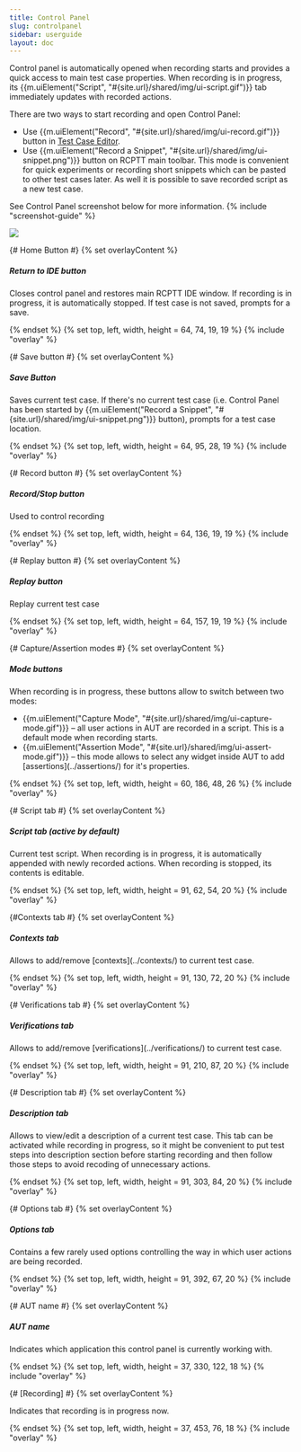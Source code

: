 ```yaml
---
title: Control Panel
slug: controlpanel
sidebar: userguide
layout: doc
---
```




Control panel is automatically opened when recording starts and provides a quick access to main test case properties. When recording is in progress, its {{m.uiElement("Script", "#{site.url}/shared/img/ui-script.gif")}} tab immediately updates with recorded actions.

There are two ways to start recording and open Control Panel:

- Use {{m.uiElement("Record", "#{site.url}/shared/img/ui-record.gif")}} button in [Test Case Editor](../testeditor).
- Use {{m.uiElement("Record a Snippet", "#{site.url}/shared/img/ui-snippet.png")}} button on RCPTT main toolbar. This mode is convenient for quick experiments or recording short snippets which can be pasted to other test cases later. As well it is possible to save recorded script as a new test case.

See Control Panel screenshot below for more information.
{% include "screenshot-guide" %}
<div class="screenshot">
  <img src="{{site.url}}/shared/img/screenshot-cp.png"></img>

  {# Home Button #}
  {% set overlayContent %}
  <h5>Return to IDE button</h5>

  <p>Closes control panel and restores main RCPTT IDE window. If recording is in progress, it is automatically stopped. If test case is not saved, prompts for a save.</p>
  {% endset %}
  {% set top, left, width, height = 64, 74, 19, 19 %}
  {% include "overlay" %}


  {# Save button #}
  {% set overlayContent %}
  
  <h5>Save Button</h5>
  <p>Saves current test case. If there's no current test case (i.e. Control Panel has been started by {{m.uiElement("Record a Snippet", "#{site.url}/shared/img/ui-snippet.png")}} button), prompts for a test case location.</p>

  {% endset %}
  {% set top, left, width, height = 64, 95, 28, 19  %}
  {% include "overlay" %}
  

  {# Record button #}
  {% set overlayContent %}
  <h5>Record/Stop button</h5>

  <p>Used to control recording</p>

  {% endset %}
  {% set top, left, width, height = 64, 136, 19, 19 %}
  {% include "overlay" %}

  {# Replay button #}
  {% set overlayContent %}
  <h5>Replay button</h5>
  <p>Replay current test case</p>
  {% endset %}
  {% set top, left, width, height = 64, 157, 19, 19 %}
  {% include "overlay" %}

  {# Capture/Assertion modes #}
  {% set overlayContent %}
  <h5>Mode buttons</h5>
  <p>When recording is in progress, these buttons allow to switch between two modes:
    <ul>
      <li>{{m.uiElement("Capture Mode", "#{site.url}/shared/img/ui-capture-mode.gif")}} &ndash; all user actions in AUT are recorded in a script. This is a default mode when recording starts.</li>
      <li>{{m.uiElement("Assertion Mode", "#{site.url}/shared/img/ui-assert-mode.gif")}} &ndash; this mode allows to select any widget inside AUT to add [assertions](../assertions/) for it's properties.
    </ul>
  </p>
  {% endset %}
  {% set top, left, width, height = 60, 186, 48, 26 %}
  {% include "overlay" %}

  {# Script tab #}
  {% set overlayContent %}
  <h5>Script tab (active by default)</h5>
  <p>Current test script. When recording is in progress, it is automatically appended with newly recorded actions. When recording is stopped, its contents is editable.</p>
  {% endset %}
  {% set top, left, width, height = 91, 62, 54, 20 %}
  {% include "overlay" %}

  {#Contexts tab #}
  {% set overlayContent %}
  <h5>Contexts tab</h5>
  <p>Allows to add/remove [contexts](../contexts/) to current test case.</p>
  {% endset %}
  {% set top, left, width, height = 91, 130, 72, 20 %}
  {% include "overlay" %}

  {# Verifications tab #}
  {% set overlayContent %}
  <h5>Verifications tab</h5>
  <p>Allows to add/remove [verifications](../verifications/) to current test case.</p>
  {% endset %}
  {% set top, left, width, height = 91, 210, 87, 20 %}
  {% include "overlay" %}

  {# Description tab #}
  {% set overlayContent %}
  <h5>Description tab</h5>
  <p>Allows to view/edit a description of a current test case. This tab can be activated while recording in progress, so it might be convenient to put test steps into description section before starting recording and then follow those steps to avoid recoding of unnecessary actions.</p>
  {% endset %}
  {% set top, left, width, height = 91, 303, 84, 20 %}
  {% include "overlay" %}

  {# Options tab #}
  {% set overlayContent %}
  <h5>Options tab</h5>
  <p>Contains a few rarely used options controlling the way in which user actions are being recorded.</p>
  {% endset %}
  {% set top, left, width, height = 91, 392, 67, 20 %}
  {% include "overlay" %}

  {# AUT name #}
  {% set overlayContent %}
  <h5>AUT name</h5>
  <p>Indicates which application this control panel is currently working with.</p>
  {% endset %}
  {% set top, left, width, height = 37, 330, 122, 18 %}
  {% include "overlay" %}

  {# [Recording] #}
  {% set overlayContent %}
  <p>Indicates that recording is in progress now.</p>
  {% endset %}
  {% set top, left, width, height = 37, 453, 76, 18 %}
  {% include "overlay" %}

  
</div>
